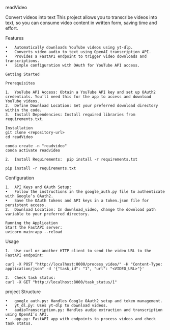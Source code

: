 readVideo

Convert videos into text
This project allows you to transcribe videos into text, so you can consume video content in written form, saving time and effort.

Features

	•	Automatically downloads YouTube videos using yt-dlp.
	•	Converts video audio to text using OpenAI transcription API.
	•	Provides a FastAPI endpoint to trigger video downloads and transcriptions.
	•	Simple configuration with OAuth for YouTube API access.
	
	Getting Started
	
	Prerequisites

	1.	YouTube API Access: Obtain a YouTube API key and set up OAuth2 credentials. You’ll need this for the app to access and download YouTube videos.
	2.	Define Download Location: Set your preferred download directory within the code.
	3.	Install Dependencies: Install required libraries from requirements.txt.
	
	Installation
	git clone <repository-url>
	cd readVideo

	conda create -n "readvideo"
  	conda activate readvideo

	2.	Install Requirements:  pip install -r requirements.txt

	pip install -r requirements.txt

Configuration

	1.	API Keys and OAuth Setup:
	•	Follow the instructions in the google_auth.py file to authenticate with Google’s OAuth2.
	•	Save the OAuth tokens and API keys in a token.json file for persistent access.
	2.	Download Location: In download_video, change the download path variable to your preferred directory.
	
	Running the Application
	Start the FastAPI server:
	uvicorn main:app --reload


Usage

	1.	Use curl or another HTTP client to send the video URL to the FastAPI endpoint:

	curl -X POST "http://localhost:8000/process_video/" -H "Content-Type: application/json" -d '{"task_id": "1", "url": "<VIDEO_URL>"}'

	2.	Check task status:
	curl -X GET "http://localhost:8000/task_status/1"

project Structure

	•	google_auth.py: Handles Google OAuth2 setup and token management.
	•	yt_dl.py: Uses yt-dlp to download videos.
	•	audioTranscription.py: Handles audio extraction and transcription using OpenAI’s API.
	•	app.py: FastAPI app with endpoints to process videos and check task status.
